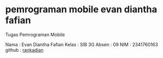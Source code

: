# pemrograman mobile evan diantha fafian

Tugas Pemrograman Mobile

Nama : Evan Diantha Fafian
Kelas : SIB 3G
Absen : 09
NIM : 2341760163
github : [rankadian](https://github.com/rankadian)
